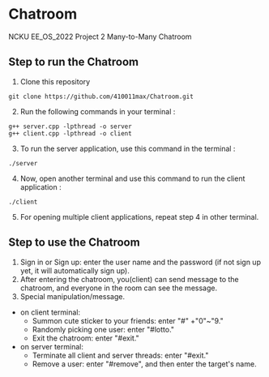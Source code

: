 # Chatroom
NCKU EE_OS_2022 Project 2  Many-to-Many Chatroom
## Step to run the Chatroom
1. Clone this repository
```
git clone https://github.com/410011max/Chatroom.git
```
2. Run the following commands in your terminal :
```
g++ server.cpp -lpthread -o server
g++ client.cpp -lpthread -o client
```
3. To run the server application, use this command in the terminal :
```
./server
```
4. Now, open another terminal and use this command to run the client application :
```
./client
```
5. For opening multiple client applications, repeat step 4 in other terminal.

## Step to use the Chatroom  
1. Sign in or Sign up: enter the user name and the password (if not sign up yet, it will automatically sign up).
2. After entering the chatroom, you(client) can send message to the chatroom, and everyone in the room can see the message.
3. Special manipulation/message.
  - on client terminal:
    - Summon cute sticker to your friends: enter "#" +"0"~"9."    
    - Randomly picking one user: enter "#lotto."
    - Exit the chatroom: enter "#exit."
  - on server terminal:
    - Terminate all client and server threads: enter "#exit."   
    - Remove a user: enter "#remove", and then enter the target's name. 
